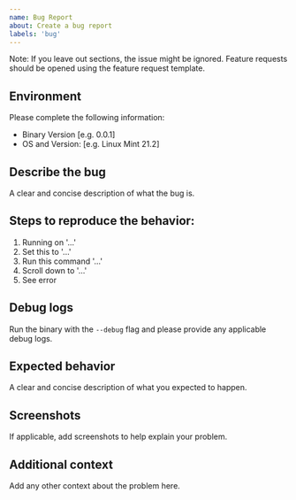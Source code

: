 ```yaml
---
name: Bug Report
about: Create a bug report
labels: 'bug'
---
```


Note: If you leave out sections, the issue might be ignored.
Feature requests should be opened using the feature request template.

## Environment 
Please complete the following information:
- Binary Version [e.g. 0.0.1]
- OS and Version: [e.g. Linux Mint 21.2]

## Describe the bug
A clear and concise description of what the bug is.

## Steps to reproduce the behavior:
1. Running on '...'
2. Set this to '...'
3. Run this command '...'
4. Scroll down to '...'
5. See error

## Debug logs
Run the binary with the `--debug` flag and please provide any applicable debug logs.

## Expected behavior
A clear and concise description of what you expected to happen.

## Screenshots
If applicable, add screenshots to help explain your problem.

## Additional context
Add any other context about the problem here.
